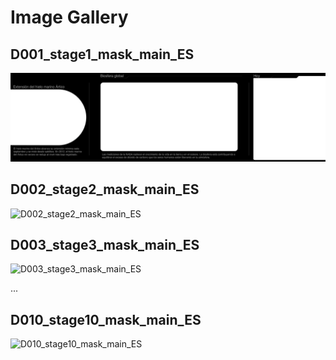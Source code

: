 # Image Gallery

## D001_stage1_mask_main_ES
![D001_stage1_mask_main_ES](D001_stage1_mask_main_ES.png)

## D002_stage2_mask_main_ES
![D002_stage2_mask_main_ES](D002_stage2_mask_main_ES.png)

## D003_stage3_mask_main_ES
![D003_stage3_mask_main_ES](D003_stage3_mask_main_ES.png)

...

## D010_stage10_mask_main_ES
![D010_stage10_mask_main_ES](D010_stage10_mask_main_ES.png)

